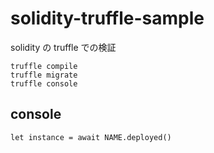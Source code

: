 # solidity-truffle-sample

solidity の truffle での検証

```
truffle compile
truffle migrate
truffle console
```

## console

```
let instance = await NAME.deployed()
```

